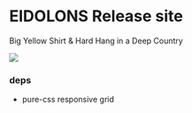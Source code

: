 # EIDOLONS Release site

Big Yellow Shirt & Hard Hang in a Deep Country

![](https://pbs.twimg.com/profile_images/472107071153127424/0LKcdcpt.jpeg)

### deps
* pure-css responsive grid
